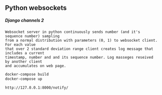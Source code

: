## Python websockets
##### Django channels 2

```text
Websocket server in python continuously sends number (and it's sequence number) sampling 
from a normal distribution with parameters (0, 1) to websocket client. For each value 
that over 2 standard deviation range client creates log message that includes a current 
timestamp, number and and its sequence number. Log masseges reseived by another client 
and accumulates on web page.
```

```bash
docker-compose build
docker-compose up
```
```http request
http://127.0.0.1:8000/notify/
```
